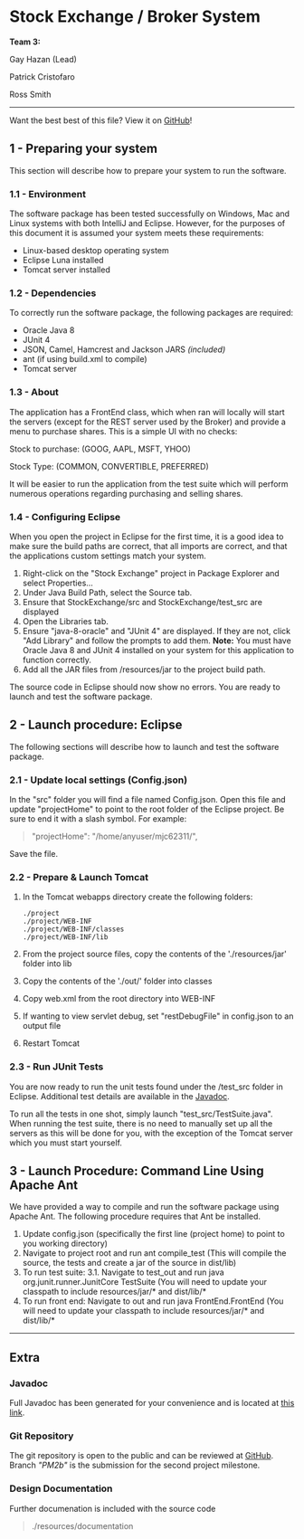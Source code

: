 # Stock Exchange / Broker System

**Team 3:**

Gay Hazan (Lead)

Patrick Cristofaro 

Ross Smith

---

Want the best best of this file? View it on [GitHub](https://github.com/pcristo/mjc62311/tree/PM2b)! 

## 1 - Preparing your system
This section will describe how to prepare your system to run the software.

### 1.1 - Environment
The software package has been tested successfully on Windows, Mac and Linux systems with both IntelliJ and Eclipse. However, 
for the purposes of this document it is assumed your system meets these requirements:

  * Linux-based desktop operating system
  * Eclipse Luna installed
  * Tomcat server installed

### 1.2 - Dependencies
To correctly run the software package, the following packages are required:

  * Oracle Java 8  
  * JUnit 4   
  * JSON, Camel, Hamcrest and Jackson JARS *(included)*
  * ant (if using build.xml to compile)
  * Tomcat server

### 1.3 - About
The application has a FrontEnd class, which when ran will locally will start the servers (except for the REST server 
used by the Broker) and provide a menu to purchase shares.  This is a simple UI with no checks:

Stock to purchase: (GOOG, AAPL, MSFT, YHOO)

Stock Type: (COMMON, CONVERTIBLE, PREFERRED)

It will be easier to run the application from the test suite which will perform numerous operations regarding purchasing and selling shares.

### 1.4 - Configuring Eclipse
When you open the project in Eclipse for the first time, it is a good idea to make sure the build paths are correct, that all imports are correct, and that the applications custom settings match your system.

1. Right-click on the "Stock Exchange" project in Package Explorer and select Properties...
2. Under Java Build Path, select the Source tab.
3. Ensure that StockExchange/src and StockExchange/test_src are displayed
4. Open the Libraries tab.
5. Ensure "java-8-oracle" and "JUnit 4" are displayed. If they are not, click "Add Library" and follow the prompts 
to add them. **Note:** You must have Oracle Java 8 and JUnit 4 installed on your system for this application to function correctly.
6. Add all the JAR files from /resources/jar to the project build path.

The source code in Eclipse should now show no errors. You are ready to launch and test the software package.


## 2 - Launch procedure: Eclipse
The following sections will describe how to launch and test the software package.

### 2.1 - Update local settings (Config.json)
In the "src" folder you will find a file named Config.json. Open this file and update "projectHome" to point to the root folder of the Eclipse project. Be sure to end it with a slash symbol. For example:

>"projectHome": "/home/anyuser/mjc62311/",

Save the file.

### 2.2 - Prepare & Launch Tomcat

1.  In the Tomcat webapps directory create the following folders: 

		./project
		./project/WEB-INF
		./project/WEB-INF/classes
		./project/WEB-INF/lib
	
2. From the project source files, copy the contents of the './resources/jar' folder into lib
3. Copy the contents of the './out/' folder into classes
4. Copy web.xml from the root directory into WEB-INF
5. If wanting to view servlet debug, set "restDebugFile" in config.json to an output file
6. Restart Tomcat


### 2.3 - Run JUnit Tests
You are now ready to run the unit tests found under the /test_src folder in Eclipse. Additional test details are available in the [Javadoc](http://users.encs.concordia.ca/~patrickc/).

To run all the tests in one shot, simply launch "test_src/TestSuite.java". When running the test suite, there is no need to manually set up all the servers as this will be done for you, with the exception of the Tomcat server which you must start yourself.

## 3 - Launch Procedure: Command Line Using Apache Ant
We have provided a way to compile and run the software package using Apache Ant. The following procedure requires that Ant be installed.

1. Update config.json (specifically the first line (project home) to point to you working directory)
2. Navigate to project root and run ant compile_test (This will compile the source, the tests and create a jar of the source in dist/lib)
3. To run test suite: 3.1.  Navigate to test_out and run java org.junit.runner.JunitCore TestSuite (You will need to update your classpath to include resources/jar/* and dist/lib/*
4. To run front end: Navigate to out and run java FrontEnd.FrontEnd (You will need to update your classpath to include resources/jar/* and dist/lib/*

---

## Extra
### Javadoc
Full Javadoc has been generated for your convenience and is located at [this link](http://users.encs.concordia.ca/~patrickc/).

### Git Repository
The git repository is open to the public and can be reviewed at [GitHub](https://github.com/pcristo/mjc62311/tree/PM2b). Branch *"PM2b"* is the submission for the second project milestone.

### Design Documentation
Further documenation is included with the source code

> ./resources/documentation
